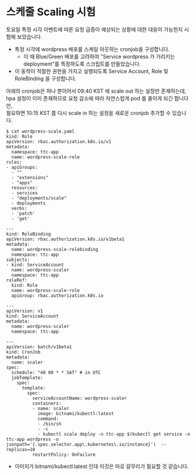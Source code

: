 # 스케줄 Scaling 시험

토요일 특정 시각 이벤트에 따른 요청 급증이 예상되는 상황에 대한 대응이 가능한지 시험해 보았습니다.

* 특정 시각에 wordpress 배포를 스케일 아웃하는 cronjob을 구성합니다.
  - 이 때 Blue/Green 배포를 고려하여 "Service wordpress 가 가리키는 deployment"를 특정하도록 스크립트를 만들었습니다.
* 이 동작이 적절한 권한을 가지고 실행되도록 Service Account, Role 및 RoleBinding 을 구성합니다.

아래의 cronjob은 하나 뿐이어서 09:40 KST 에 scale out 하는 설정만 존재하는데,<br>
hpa 설정이 이미 존재하므로 요청 감소에 따라 자연스럽게 pod 를 줄이게 되긴 합니다만, <br>
필요하면 10:15 KST 쯤 다시 scale in 하는 설정을 새로운 cronjob 추가할 수 있습니다.

```
$ cat wordpress-scale.yaml 
kind: Role
apiVersion: rbac.authorization.k8s.io/v1
metadata:
  namespace: ttc-app
  name: wordpress-scale-role
rules:
- apiGroups:
  - ""
  - "extensions"
  - "apps"
  resources:
  - services
  - "deployments/scale"
  - deployments
  verbs:
  - 'patch'
  - 'get'

---
kind: RoleBinding
apiVersion: rbac.authorization.k8s.io/v1beta1
metadata:
  name: wordpress-scale-rolebinding
  namespace: ttc-app
subjects:
- kind: ServiceAccount
  name: wordpress-scaler
  namespace: ttc-app
roleRef:
  kind: Role
  name: wordpress-scale-role
  apiGroup: rbac.authorization.k8s.io

---
apiVersion: v1
kind: ServiceAccount
metadata:
  name: wordpress-scaler
  namespace: ttc-app

---
apiVersion: batch/v1beta1
kind: CronJob
metadata:
  name: scaler
spec:
  schedule: "40 00 * * SAT" # in UTC
  jobTemplate:
    spec:
      template:
        spec:
          serviceAccountName: wordpress-scaler
          containers:
          - name: scaler
            image: bitnami/kubectl:latest
            command:
            - /bin/sh
            - -c
            - kubectl scale deploy -n ttc-app $(kubectl get service -n ttc-app wordpress -o jsonpath='{.spec.selector.app\.kubernetes\.io/instance}')  --replicas=10
          restartPolicy: OnFailure
```

* 이미지가 bitnami/kubectl:latest 인데 이것은 따로 갈무리가 필요할 것 같습니다.
